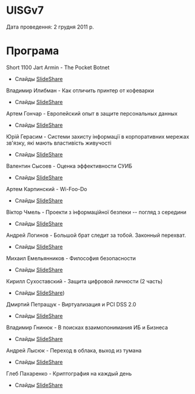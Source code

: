 # UISGv7

Дата проведення: 2 грудня 2011 р.

# Програма

Short 1100 Jart Armin - The Pocket Botnet
- Слайды [SlideShare](https://www.slideshare.net/uisg/short-1100-jart-armin-the-pocket-botnet-10645244)

Владимир Илибман - Как отличить принтер от кофеварки
- Слайды [SlideShare](https://www.slideshare.net/uisg/short-1430)

Артем Гончар - Европейский опыт в защите персональных данных
- Слайды [SlideShare](https://www.slideshare.net/uisg/short-1130)

Юрій Герасим - Системи захисту інформації в корпоративних мережах зв'язку, які мають властивість живучості
- Слайды [SlideShare](https://www.slideshare.net/uisg/short-1700)

Валентин Сысоев - Оценка эффективности СУИБ
- Слайды [SlideShare](https://www.slideshare.net/uisg/short-1600)

Артем Карпинский - Wi-Foo-Do
- Слайды [SlideShare](https://www.slideshare.net/uisg/short-1530-wifoodo)

Віктор Чмель - Проекти з інформаційної безпеки -- погляд з середини
- Слайды [SlideShare](https://www.slideshare.net/uisg/short-1300)

Андрей Логинов - Большой брат следит за тобой. Законный перехват.
- Слайды [SlideShare](https://www.slideshare.net/uisg/short-1230)

Михаил Емельянников - Философия безопасности
- Слайды [SlideShare](https://www.slideshare.net/uisg/long-1100)

Кирилл Сухоставский - Защита цифровой личности (2 часть)
- Слайды [SlideShare](https://www.slideshare.net/uisg/short-1730-2))

Дмиртий Петращук - Виртуализация и PCI DSS 2.0
- Слайды [SlideShare](https://www.slideshare.net/uisg/short-1030-pci-dss-20)

Владимир Гнинюк - В поисках взаимопонимания ИБ и Бизнеса
- Слайды [SlideShare](https://www.slideshare.net/uisg/long-1430)

Андрей Лысюк - Переход в облака, выход из тумана
- Слайды [SlideShare](https://www.slideshare.net/uisg/long-1530)

Глеб Пахаренко - Криптография на каждый день
- Слайды [SlideShare](https://www.slideshare.net/uisg/short-1000)
